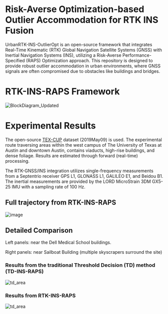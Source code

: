 # Risk-Averse Optimization-based Outlier Accommodation for RTK INS Fusion
UrbanRTK-INS-OutlierOpt is an open-source framework that integrates Real-Time Kinematic (RTK) 
Global Navigation Satellite Systems (GNSS) with Inertial Navigation Systems (INS), 
utilizing a Risk-Averse Performance-Specified (RAPS) Optimization approach. 
This repository is designed to provide robust outlier accommodation in urban environments,
where GNSS signals are often compromised due to obstacles like buildings and bridges.

# RTK-INS-RAPS Framework
![BlockDiagram_Updated](https://github.com/Azurehappen/UrbanRTK-INS-OutlierOpt/assets/45580484/3fbf5612-53aa-4845-ba98-f3f8237f764f)

# Experimental Results
The open-source [TEX-CUP](https://radionavlab.ae.utexas.edu/texcup-desc/) dataset (2019May09) is used.  The experimental route traversing areas within the west campus of The University of Texas at Austin and downtown Austin, contains viaducts, high-rise buildings, and dense foliage. Results are estimated through forward (real-time) processing.

The RTK-GNSS/INS integration utilizes single-frequency measurements from a Septentrio receiver GPS L1, GLONASS L1, GALILEO E1, and Beidou B1.  The inertial measurements are provided by the LORD MicroStrain 3DM GX5-25 IMU with a sampling rate of 100 Hz.

## Full trajectory from RTK-INS-RAPS
![image](https://github.com/Azurehappen/UrbanRTK-INS-OutlierOpt/assets/45580484/2dfd3020-187d-4b78-928b-36fad6dad2c1)

## Detailed Comparison

Left panels: near the Dell Medical School buildings.

Right panels: near Sailboat Building (multiple skyscrapers surround the site)

### Results from the traditional Threshold Decision (TD) method (TD-INS-RAPS)
![td_area](https://github.com/Azurehappen/UrbanRTK-INS-OutlierOpt/assets/45580484/7cb2d67f-8353-44cf-a4d1-294541f425fc)

### Results from RTK-INS-RAPS
![td_area](https://github.com/Azurehappen/UrbanRTK-INS-OutlierOpt/assets/45580484/ae2196aa-fd00-442a-98ac-37274c70b133)
